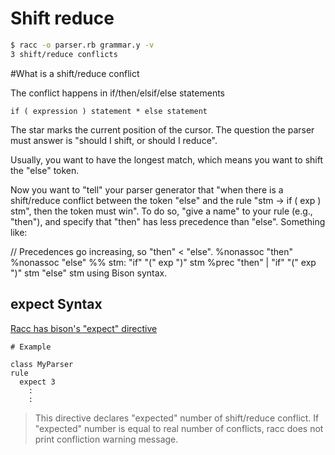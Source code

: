 # Shift reduce

```bash
$ racc -o parser.rb grammar.y -v
3 shift/reduce conflicts
```

#What is a shift/reduce conflict

The conflict happens in if/then/elsif/else statements
```
if ( expression ) statement * else statement
```
The star marks the current position of the cursor.
The question the parser must answer is "should I shift, or should I reduce".

Usually, you want to have the longest match, which means you want to shift the "else" token.

Now you want to "tell" your parser generator that "when there is a shift/reduce conflict between the token "else" and the rule "stm -> if ( exp ) stm", then the token must win". To do so, "give a name" to your rule (e.g., "then"), and specify that "then" has less precedence than "else". Something like:

// Precedences go increasing, so "then" < "else".
%nonassoc "then"
%nonassoc "else"
%%
stm: "if" "(" exp ")" stm            %prec "then"
   | "if" "(" exp ")" stm "else" stm
using Bison syntax.

## expect Syntax
[Racc has bison's "expect" directive](http://i.loveruby.net/en/man/racc/grammar.html)
```
# Example

class MyParser
rule
  expect 3
    :
    :
```
> This directive declares "expected" number of shift/reduce conflict. If "expected" number is equal to real number of conflicts, racc does not print confliction warning message.